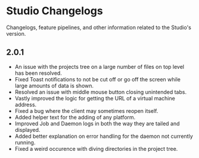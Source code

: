# Studio Changelogs

Changelogs, feature pipelines, and other information related to the Studio's
version.

## 2.0.1
- An issue with the projects tree on a large number of files on top level has been resolved.
- Fixed Toast notifications to not be cut off or go off the screen while large amounts of data is shown.
- Resolved an issue with middle mouse button closing unintended tabs.
- Vastly improved the logic for getting the URL of a virtual machine address.
- Fixed a bug where the client may sometimes reopen itself.
- Added helper text for the adding of any platform.
- Improved Job and Daemon logs in both the way they are tailed and displayed.
- Added better explanation on error handling for the daemon not currently running.
- Fixed a weird occurence with diving directories in the project tree.
